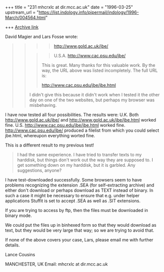 +++
title = "231 mhcrxlc at dir.mcc.ac.uk"
date = "1996-03-25"
upstream_url = "https://list.indology.info/pipermail/indology/1996-March/004564.html"

+++
[Archive link](https://list.indology.info/pipermail/indology/1996-March/004564.html)

David Magier and Lars Fosse wrote:

>>>> http://www.gold.ac.uk/jbe/
>>
>>>> U.S.A.
>>>> http://www.cac.psu.edu/jbe/
>>>
>>>This is great. Many thanks for this valuable work.
>>>By the way, the URL above was listed incompletely. The full URL is:
>>>
>>>http://www.cac.psu.edu/jbe/jbe.html
>>
>>I didn't give this because it didn't work when I tested it the other day on
>>one of the two websites, but perhaps my browser was misbehaving.

I have now tested all four possibilities. The results were:
U.K.
Both http://www.gold.ac.uk/jbe/ and http://www.gold.ac.uk/jbe/jbe.html
worked fine.
U.S.
http://www.cac.psu.edu/jbe/jbe.html worked fine.
http://www.cac.psu.edu/jbe/ produced a filelist from which you could select
jbe.html, whereupon everything worted fine.

This is a different result to my previous test!

>I had the same experience. I have tried to transfer texts to my harddisk,
>but things don't work out the way they are supposed to. I get something
>down on my harddisk, but it is garbled. Any suggestions, anyone?

I have test-downloaded successfully. Some browsers seem to have problems
recognizing the extension .SEA (for self-extracting archive) and either
don't download or perhaps download as TEXT instead of binary. In such a
case it might be necessary to ensure that e.g. under helper applications
Stuffit is set to accept .SEA as well as .SIT extensions.

If you are trying to access by ftp, then the files must be downloaded in
binary mode.

We could put the files up in binhexed form so that they would download as
text, but they would be very large that way; so we are trying to avoid
that.

If none of the above covers your case, Lars, please email me with further
details.

Lance Cousins


MANCHESTER, UK
Email: mhcrxlc at dir.mcc.ac.uk






